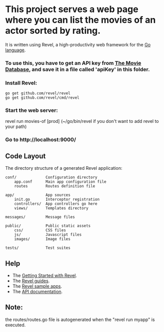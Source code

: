 # This project serves a web page where you can list the movies of an actor sorted by rating.

It is written using Revel, a high-productivity web framework for the [Go language](http://www.golang.org/).

### To use this, you have to get an API key from [The Movie Database](https://themoviedb.org), and save it in a file called 'apiKey' in this folder.

### Install Revel: 
    
    go get github.com/revel/revel
    go get github.com/revel/cmd/revel

### Start the web server:

   revel run movies-of \[prod\]
   (~/go/bin/revel if you don't want to add revel to your path)

### Go to http://localhost:9000/

## Code Layout

The directory structure of a generated Revel application:

    conf/             Configuration directory
        app.conf      Main app configuration file
        routes        Routes definition file

    app/              App sources
        init.go       Interceptor registration
        controllers/  App controllers go here
        views/        Templates directory

    messages/         Message files

    public/           Public static assets
        css/          CSS files
        js/           Javascript files
        images/       Image files

    tests/            Test suites


## Help

* The [Getting Started with Revel](http://revel.github.io/tutorial/gettingstarted.html).
* The [Revel guides](http://revel.github.io/manual/index.html).
* The [Revel sample apps](http://revel.github.io/examples/index.html).
* The [API documentation](https://godoc.org/github.com/revel/revel).

## Note:

the routes/routes.go file is autogenerated when the "revel run myapp" is executed.
